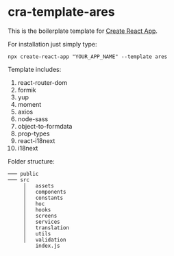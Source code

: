 # cra-template-ares

This is the boilerplate template for [Create React App](https://github.com/facebook/create-react-app).

For installation just simply type:

``npx create-react-app "YOUR_APP_NAME" --template ares``

Template includes:
1. react-router-dom
2. formik
3. yup
4. moment
5. axios
6. node-sass
7. object-to-formdata
8. prop-types
9. react-i18next
10. i18next

Folder structure:
```
─── public
─── src
     │   assets
     │   components
     │   constants
     │   hoc
     │   hooks
     │   screens
     │   services
     │   translation
     │   utils
     │   validation
         index.js
```
